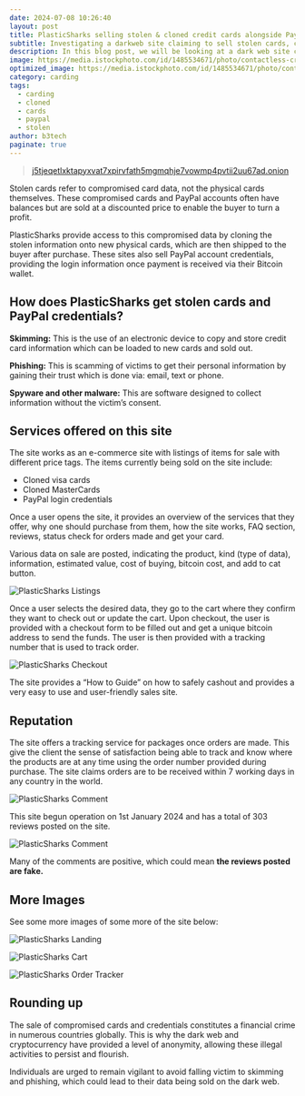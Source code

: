 ```yaml
---
date: 2024-07-08 10:26:40
layout: post
title: PlasticSharks selling stolen & cloned credit cards alongside PayPal credentials
subtitle: Investigating a darkweb site claiming to sell stolen cards, cloned cards and compromised PayPal credentials.
description: In this blog post, we will be looking at a dark web site claiming to sell stolen cards, cloned cards and compromised PayPal credentials.
image: https://media.istockphoto.com/id/1485534671/photo/contactless-credit-card-payment-unrecognizable-people.webp?b=1&s=170667a&w=0&k=20&c=F2O07k-6kdx65UElTyy4skeaMTDjsLvzvgEUBbOhrOU=
optimized_image: https://media.istockphoto.com/id/1485534671/photo/contactless-credit-card-payment-unrecognizable-people.webp?b=1&s=170667a&w=0&k=20&c=F2O07k-6kdx65UElTyy4skeaMTDjsLvzvgEUBbOhrOU=
category: carding
tags:
  - carding
  - cloned
  - cards
  - paypal
  - stolen
author: b3tech
paginate: true
---
```


> [j5tjeqetlxktapyxvat7xpirvfath5mgmqhje7vowmp4pvtii2uu67ad.onion](https://j5tjeqetlxktapyxvat7xpirvfath5mgmqhje7vowmp4pvtii2uu67ad.onion/)

Stolen cards refer to compromised card data, not the physical cards themselves. These compromised cards and PayPal accounts often have balances but are sold at a discounted price to enable the buyer to turn a profit.

PlasticSharks provide access to this compromised data by cloning the stolen information onto new physical cards, which are then shipped to the buyer after purchase. These sites also sell PayPal account credentials, providing the login information once payment is received via their Bitcoin wallet.


## How does PlasticSharks get stolen cards and PayPal credentials?
**Skimming:**
This is the use of an electronic device to copy and store credit card information which can be loaded to new cards and sold out.

**Phishing:**
This is scamming of victims to get their personal information by gaining their trust which is done via: email, text or phone.

**Spyware and other malware:**
This are software designed to collect information without the victim’s consent.


## Services offered on this site
The site works as an e-commerce site with listings of items for sale with different price tags. The items currently being sold on the site include:

* Cloned visa cards
* Cloned MasterCards
* PayPal login credentials

Once a user opens the site, it provides an overview of the services that they offer, why one should purchase from them, how the site works, FAQ section, reviews, status check for orders made and get your card.

Various data on sale are posted, indicating the product, kind (type of data), information, estimated value, cost of buying, bitcoin cost, and add to cat button.

![PlasticSharks Listings](https://i.postimg.cc/YCb7vvsb/plasticsharksdata.png "PlasticSharks Listings")

Once a user selects the desired data, they go to the cart where they confirm they want to check out or update the cart. Upon checkout, the user is provided with a checkout form to be filled out and get a unique bitcoin address to send the funds. The user is then provided with a tracking number that is used to track order.

![PlasticSharks Checkout](https://i.postimg.cc/7YN8RCww/plasticsharkscheckout.png "PlasticSharks Checkout")

The site provides a “How to Guide” on how to safely cashout and provides a very easy to use and user-friendly sales site.

## Reputation
The site offers a tracking service for packages once orders are made. This give the client the sense of satisfaction being able to track and know where the products are at any time using the order number provided during purchase. The site claims orders are to be received within 7 working days in any country in the world.

![PlasticSharks Comment](https://i.postimg.cc/Njh9dzsW/plasticsharkscomment1.png "PlasticSharks Comment")

This site begun operation on 1st January 2024 and has a total of 303 reviews posted on the site.

![PlasticSharks Comment](https://i.postimg.cc/rsBmYDkS/plasticsharkscomment2.png "PlasticSharks Comment")

Many of the comments are positive, which could mean **the reviews posted are fake.**

## More Images
See some more images of some more of the site below:

![PlasticSharks Landing](https://i.postimg.cc/QtBKRCBq/plasticsharks.png "PlasticSharks Landing")

![PlasticSharks Cart](https://i.postimg.cc/xdpbxMdC/plasticsharkscart.png "PlasticSharks Cart")

![PlasticSharks Order Tracker](https://i.postimg.cc/zfGgF086/plasticsharksordercheck.png "PlasticSharks Order Tracker")


## Rounding up
The sale of compromised cards and credentials constitutes a financial crime in numerous countries globally. This is why the dark web and cryptocurrency have provided a level of anonymity, allowing these illegal activities to persist and flourish. 

Individuals are urged to remain vigilant to avoid falling victim to skimming and phishing, which could lead to their data being sold on the dark web.
